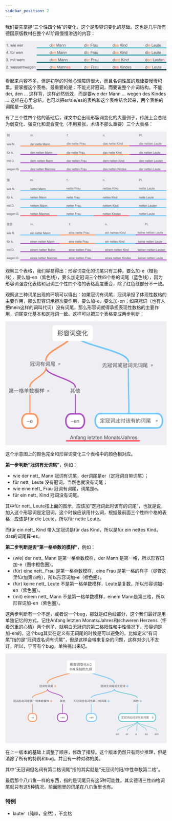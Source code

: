 ```yaml
---
sidebar_position: 2
---
```


我们要先掌握“三个性四个格”的变化，这个是形容词变化的基础。这也是几乎所有德国原版教材在整个A1阶段慢慢渗透的内容：

![](./img/三个性四个格.png)

看起来内容不多，但是初学的时候心理障碍很大，而且名词性属的规律要慢慢积累。要掌握这个表格，最重要的是：不能光背冠词，而要说整个介词结构。不能der, den ... 这样背，这样必然低效，而是要wie der Mann ... wegen des Kindes ... 这样在心里总结。也可以把er/sie/es的表格和这个表格结合起来，两个表格的词尾是一致的。

有了三个性四个格的基础后，课文中会出现形容词变化的大量例子，传统上会总结为弱变化、强变化和混合变化（不用紧张，术语不那么重要）三个大表格：

![](./img/形容词变格-01.png)

观察三个表格，我们容易得出：形容词变化的词尾只有三种，要么加-e（橙色线），要么加-en（紫色线），要么加定冠词三个性四个格的词尾（蓝色线），因为形容词强变化表格和冠词三个性四个格的表格高度重合，除了红色线部分不一致。

观察这三种词尾出现的环境可以得出：如果冠词有词尾，冠词承担了体现性数格的主要作用，那么形容词承担次要作用，要么加-e，要么加-en；如果冠词（也有人把mein这样的词叫代词）没有词尾，那么形容词就得承担表现性数格的主要作用，词尾变化基本和定冠词一致。这样可以把三个表格变成两步判断：

![](./img/形容词变格-02.png)

这个示意图上的颜色完全和形容词变化三个表格中的颜色相对应。

**第一步判断“冠词有无词尾”**，例如：

- wie der nett_ Mann 冠词有词尾，der词尾是er（定冠词自带词尾）；
- für nett_ Leute 没有冠词，当然也就没有词尾；
- wie eine nett_ Frau 冠词有词尾，词尾是e。
- für ein nett_ Kind 冠词没有词尾。

其中für nett_ Leute按上面的图示，应该加“定冠词此时该有的词尾”，也就是说，加入这个形容词是定冠词，这个时候应该用什么词，根据最前面三个性四个格的表格，应该是für die Leute，所以für nette Leute。

而für ein nett_ Kind 带入定冠词是für das Kind，所以是für ein nettes Kind。das的词尾算-es。

**第二步判断是否“第一格单数的模样”**，例如：

- (wie) der nett_ Mann 是第一格单数模样，der Mann 是第一格，所以形容词加-e（图中橙色圈）。
- (für) eine nett_ Frau 是第一格单数模样，eine Frau 是第一格的样子（尽管这里für加第四格），所以形容词加-e（橙色圈）。
- (für) keine  nett_ Leute 不是第一格单数模样，Leute是复数，所以形容词加-en（紫色圈）。
- (mit) einem nett_ Mann 不是第一格单数模样，einem Mann是第三格，所以形容词加-en（紫色圈）。

这两步判断有一个不足，或者说一个bug，那就是红色线部分，这个我们最好是用单独记忆的方式，记住Anfang letzten Monats/Jahres和schweren Herzens（怀着沉重的心情）两个例子，就明白无冠词的第二格阳性和中性情况下，形容词是加-en的。这个bug其实在定义有无词尾的时候是可以避免的，比如定义“有词尾”指的是“冠词或名词有词尾”，但是这样会带来复杂的问题，这样对少儿不友好，所以，宁可有个bug，单独挑出来记。

![](./img/形容词变格-03.png)

在上一版本的基础上调整了顺序，修改了措辞。这个版本仍然只有两步推理，但是消除了所有的特例和bug。并且有一种对称的美。

其中“无冠词但名词有第二格词尾”指的其实就是“无冠词的阳/中性单数第二格”。

最后那个八爪鱼一样的东西，指的是词尾只有这5种可能性。其实德语三性四格词尾就只有这5种情况，前面圈里的词尾在八爪鱼里也有。

### 特例

* lauter（纯粹，全然），不变格
